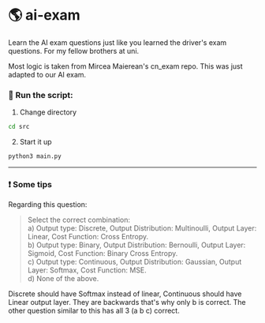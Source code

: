 # 🌎 ai-exam

Learn the AI exam questions just like you learned the driver's exam questions. For my fellow brothers at uni.

Most logic is taken from Mircea Maierean's cn_exam repo. This was just adapted to our AI exam.

### 🚀 Run the script:

1. Change directory

```bash
cd src
```

2. Start it up

```bash
python3 main.py
```

---

### ❗️ Some tips

Regarding this question:

> Select the correct combination: <br>
> a) Output type: Discrete, Output Distribution: Multinoulli, Output Layer: Linear, Cost Function: Cross Entropy. <br>
> b) Output type: Binary, Output Distribution: Bernoulli, Output Layer: Sigmoid, Cost Function: Binary Cross Entropy. <br>
> c) Output type: Continuous, Output Distribution: Gaussian, Output Layer: Softmax, Cost Function: MSE. <br>
> d) None of the above.

Discrete should have Softmax instead of linear, Continuous should have Linear output layer. They are backwards that's why only b is correct. The other question similar to this has all 3 (a b c) correct.
